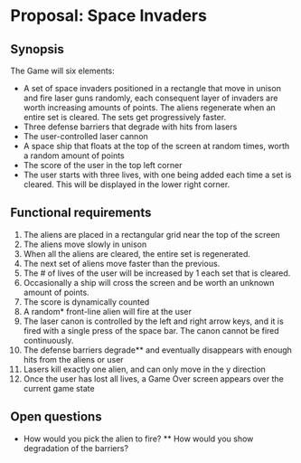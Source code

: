 # Proposal: Space Invaders

## Synopsis
The Game will six elements: 	
- A set of space invaders positioned in a rectangle that move in unison and fire laser guns randomly,
each consequent layer of invaders are worth increasing amounts of points. The aliens regenerate when an entire
set is cleared. The sets get progressively faster. 
- Three defense barriers that degrade with hits from lasers
- The user-controlled laser cannon 
- A space ship that floats at the top of the screen at random times, worth a random amount of points
- The score of the user in the top left corner
- The user starts with three lives, with one being added each time a set is cleared. This will be displayed in the
lower right corner.

## Functional requirements
1. The aliens are placed in a rectangular grid near the top of the screen 
2. The aliens move slowly in unison 
3. When all the aliens are cleared, the entire set is regenerated. 
4. The next set of aliens move faster than the previous. 
5. The # of lives of the user will be increased by 1 each set that is cleared. 
6. Occasionally a ship will cross the screen and be worth an unknown amount of points.
7. The score is dynamically counted
8. A random* front-line alien will fire at the user
9. The laser canon is controlled by the left and right arrow keys, and it is fired with a single press of the space bar.
The canon cannot be fired continuously. 
10. The defense barriers degrade** and eventually disappears with enough hits from the aliens or user
11. Lasers kill exactly one alien, and can only move in the y direction 
12. Once the user has lost all lives, a Game Over screen appears over the current game state

## Open questions
* How would you pick the alien to fire?
** How would you show degradation of the barriers?